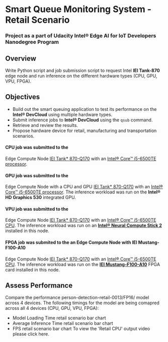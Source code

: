 # Smart Queue Monitoring System - Retail Scenario

### Project as a part of Udacity Intel® Edge AI for IoT Developers Nanodegree Program

## Overview
Write Python script and job submission script to request Intel **IEI Tank-870** edge node and run inference on the different hardware types (CPU, GPU, VPU, FPGA). 

## Objectives
* Build out the smart queuing application to test its performance on the **Intel® DevCloud** using multiple hardware types.
* Submit inference jobs to **Intel® DevCloud** using the `qsub` command.
* Retrieve and review the results.
* Propose hardware device for retail, manufacturing and transportation scenarios.

#### CPU job was submitted to the 
   Edge Compute Node [IEI Tank* 870-Q170](https://software.intel.com/en-us/iot/hardware/iei-tank-dev-kit-core)  with an [Intel® Core™ i5-6500TE processor](https://ark.intel.com/products/88186/Intel-Core-i5-6500TE-Processor-6M-Cache-up-to-3-30-GHz-).
#### GPU job was submitted to the
   Edge Compute Node with a CPU and GPU [IEI Tank* 870-Q170](https://software.intel.com/en-us/iot/hardware/iei-tank-dev-kit-core)  with an [Intel® Core™ i5-6500TE processor](https://ark.intel.com/products/88186/Intel-Core-i5-6500TE-Processor-6M-Cache-up-to-3-30-GHz-). 
   The inference workload was run on the **Intel® HD Graphics 530** integrated GPU.
#### VPU job was submitted to the
   Edge Compute Node [IEI Tank* 870-Q170](https://software.intel.com/en-us/iot/hardware/iei-tank-dev-kit-core)  with an [Intel® Core™ i5-6500TE CPU](https://ark.intel.com/products/88186/Intel-Core-i5-6500TE-Processor-6M-Cache-up-to-3-30-GHz-). 
   The inference workload was run on an **[Intel® Neural Compute Stick 2](https://software.intel.com/en-us/neural-compute-stick)** installed in this  node.
#### FPGA job was submited to the an Edge Compute Node with IEI Mustang-F100-A10
   Edge Compute Node [IEI Tank* 870-Q170](https://software.intel.com/en-us/iot/hardware/iei-tank-dev-kit-core)  with an [Intel® Core™ i5-6500TE CPU](https://ark.intel.com/products/88186/Intel-Core-i5-6500TE-Processor-6M-Cache-up-to-3-30-GHz-). 
   The inference workload was run on the **[IEI Mustang-F100-A10](https://www.ieiworld.com/mustang-f100/en/)** FPGA card installed in this node.
## Assess Performance
Compare the performance person-detection-retail-0013/FP16/ model across 4 devices. 
The following timings for the model are being comapred across all 4 devices (CPU, GPU, VPU, FPGA):
- Model Loading Time   retail scenario bar chart
- Average Inference Time   retail scenario bar chart
- FPS    retail scenario bar chart
To view the 'Retail CPU' output video  please click here.
